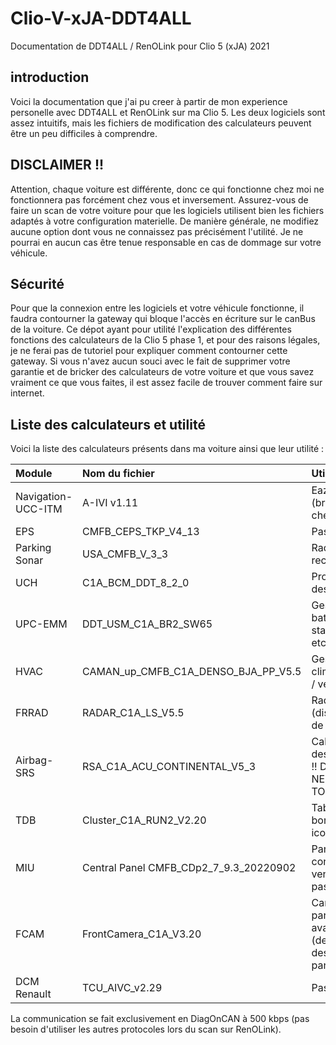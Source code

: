 # Clio-V-xJA-DDT4ALL
Documentation de DDT4ALL / RenOLink pour Clio 5 (xJA) 2021


## introduction
Voici la documentation que j'ai pu creer à partir de mon experience personelle avec DDT4ALL et RenOLink sur ma Clio 5. 
Les deux logiciels sont assez intuitifs, mais les fichiers de modification des calculateurs peuvent être un peu difficiles à comprendre. 


## DISCLAIMER !! 
Attention, chaque voiture est différente, donc ce qui fonctionne chez moi ne fonctionnera pas forcément chez vous et inversement. Assurez-vous de faire un scan de votre voiture pour que les logiciels utilisent bien les fichiers adaptés à votre configuration materielle. De manière générale, ne modifiez aucune option dont vous ne connaissez pas précisément l'utilité. Je ne pourrai en aucun cas être tenue responsable en cas de dommage sur votre véhicule.


## Sécurité
Pour que la connexion entre les logiciels et votre véhicule fonctionne, il faudra contourner la gateway qui bloque l'accès en écriture sur le canBus de la voiture. Ce dépot ayant pour utilité l'explication des différentes fonctions des calculateurs de la Clio 5 phase 1, et pour des raisons légales, je ne ferai pas de tutoriel pour expliquer comment contourner cette gateway. Si vous n'avez aucun souci avec le fait de supprimer votre garantie et de bricker des calculateurs de votre voiture et que vous savez vraiment ce que vous faites, il est assez facile de trouver comment faire sur internet.


## Liste des calculateurs et utilité
Voici la liste des calculateurs présents dans ma voiture ainsi que leur utilité : 

| Module | Nom du fichier | Utilité |
| :---- |:----| :----|
| Navigation-UCC-ITM | A-IVI v1.11 | Eazylink (branche 2 chez moi) |
| EPS | CMFB_CEPS_TKP_V4_13 | Pas testé |
| Parking Sonar | USA_CMFB_V_3_3 | Radar de recul |
| UCH | C1A_BCM_DDT_8_2_0 | Programation des options |
| UPC-EMM | DDT_USM_C1A_BR2_SW65 | Gestion batterie / start&stop etc... |
| HVAC | CAMAN_up_CMFB_C1A_DENSO_BJA_PP_V5.5 | Gestion climatisation / ventilation |
| FRRAD | RADAR_C1A_LS_V5.5 | Radar avant (distances de securité) |
| Airbag-SRS | RSA_C1A_ACU_CONTINENTAL_V5_3 | Calculateur des airbags !! DANGER NE PAS TOUCHER !! |
| TDB | Cluster_C1A_RUN2_V2.20 | Tableau de bord / icockpit |
| MIU | Central Panel CMFB_CDp2_7_9.3_20220902 | Panneau de contrôle ventilation ? pas testé |
| FCAM | FrontCamera_C1A_V3.20 | Caméra du pare-brise avant (detection des lignes / panneaux) |
| DCM Renault | TCU_AIVC_v2.29 | Pas testé |

La communication se fait exclusivement en DiagOnCAN à 500 kbps (pas besoin d'utiliser les autres protocoles lors du scan sur RenOLink).



